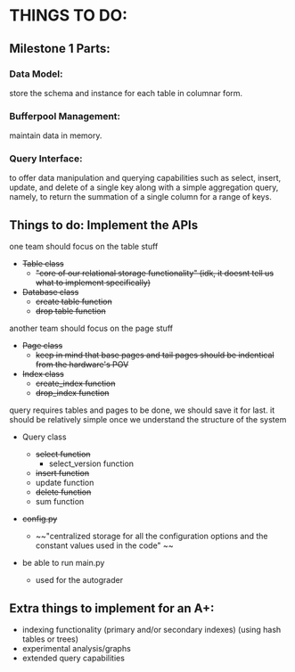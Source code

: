 # THINGS TO DO:
## Milestone 1 Parts:

### Data Model: 
store the schema and instance for each table in columnar form.

### Bufferpool Management: 
maintain data in memory.

### Query Interface: 
to offer data manipulation and querying capabilities such as select, insert, update, and delete of a single key along with a simple aggregation query, namely, to return the summation of a single column for a range of keys.


## Things to do: Implement the APIs
one team should focus on the table stuff
- ~~Table class~~
    -  ~~"core of our relational storage functionality" (idk, it doesnt tell us what to implement specifically)~~
- ~~Database class~~
    -  ~~create table function~~
    -  ~~drop table function~~

another team should focus on the page stuff
- ~~Page class~~
    -  ~~keep in mind that base pages and tail pages should be indentical from the hardware's POV~~
- ~~Index class~~
    -  ~~create_index function~~
    -  ~~drop_index function~~

query requires tables and pages to be done, we should save it for last. it should be relatively simple once we understand the structure of the system
- Query class
    -  ~~select function~~
        - select_version function
    -  ~~insert function~~
    -  update function
    -  ~~delete function~~
    -  sum function

- ~~config.py~~
    -  ~~"centralized storage for all the configuration options and the constant values used in the code" ~~
- be able to run main.py
    -  used for the autograder

## Extra things to implement for an A+:
- indexing functionality (primary and/or secondary indexes) (using hash tables or trees)
- experimental analysis/graphs
- extended query capabilities
